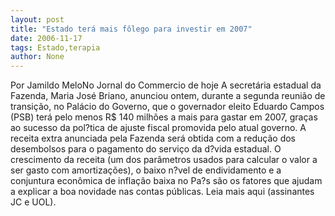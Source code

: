```yaml
---
layout: post
title: "Estado terá mais fôlego para investir em 2007"
date: 2006-11-17
tags: Estado,terapia
author: None
---
```

Por Jamildo MeloNo Jornal do Commercio de hoje
A secretária estadual da Fazenda, Maria José Briano, anunciou ontem, durante a segunda reunião de transição, no Palácio do Governo, que o governador eleito Eduardo Campos (PSB) terá pelo menos R$ 140 milhões a mais para gastar em 2007, graças ao sucesso da pol?tica de ajuste fiscal promovida pelo atual governo.
A receita extra anunciada pela Fazenda será obtida com a redução dos desembolsos para o pagamento do serviço da d?vida estadual. O crescimento da receita (um dos parâmetros usados para calcular o valor a ser gasto com amortizações), o baixo n?vel de endividamento e a conjuntura econômica de inflação baixa no Pa?s são os fatores que ajudam a explicar a boa novidade nas contas públicas.
Leia mais aqui (assinantes JC e UOL). 